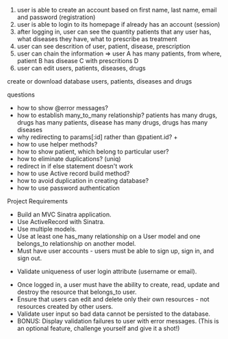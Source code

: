 1. user is able to create an account based on first name, last name, email and password (registration)
2. user is able to login to its homepage if already has an account (session)
3. after logging in, user can see the quantity patients that any user has, what diseases they have, what to prescribe as treatment
4. user can see descrition of user, patient, disease, prescription
5. user can chain the information => user A has many patients, from where, patient B has disease C with prescritions D
6. user can edit users, patients, diseases, drugs

create or download database users, patients, diseases and drugs

questions
- how to show @error messages?
- how to establish many_to_many relationship? patients has many drugs, drugs has many patients,
disease has many drugs, drugs has many diseases
- why redirecting to params[:id] rather than @patient.id? +
- how to use helper methods?
- how to show patient, which belong to particular user?
- how to eliminate duplications? (uniq)
- redirect in if else statement doesn't work
- how to use Active record build method?
- how to avoid duplication in creating database?
- how to use password authentication

Project Requirements
+ Build an MVC Sinatra application.
+ Use ActiveRecord with Sinatra.
+ Use multiple models.
+ Use at least one has_many relationship on a User model and one belongs_to relationship on another model.
+ Must have user accounts - users must be able to sign up, sign in, and sign out.
- Validate uniqueness of user login attribute (username or email).
+ Once logged in, a user must have the ability to create, read, update and destroy the resource that belongs_to user.
+ Ensure that users can edit and delete only their own resources - not resources created by other users.
+ Validate user input so bad data cannot be persisted to the database.
+ BONUS: Display validation failures to user with error messages. (This is an optional feature, challenge yourself and give it a shot!)